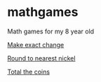 # mathgames
Math games for my 8 year old

[Make exact change](https://pachocanadian.github.io/mathgames/change-penny.html)

[Round to nearest nickel](https://pachocanadian.github.io/mathgames/change-round.html)

[Total the coins](https://pachocanadian.github.io/mathgames/total-penny.html)